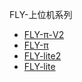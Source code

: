FLY-上位机系列

* [FLY-π-V2](/board/fly_piv2/)
* [FLY-π](/board/fly_pi/)
* [FLY-lite2](/board/fly_pi_lite2/)
* [FLY-lite](/board/fly_pi_lite/)

  

